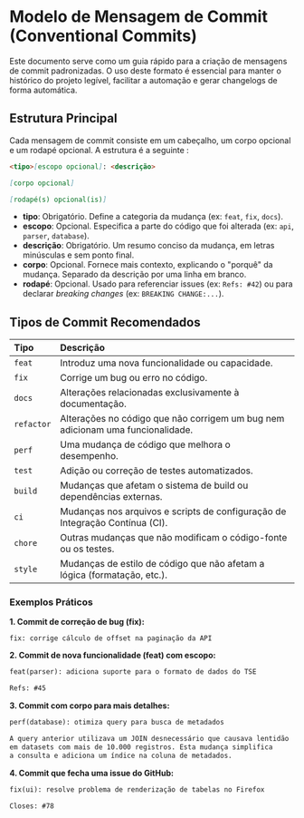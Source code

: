 # Modelo de Mensagem de Commit (Conventional Commits)

Este documento serve como um guia rápido para a criação de mensagens de commit padronizadas. O uso deste formato é essencial para manter o histórico do projeto legível, facilitar a automação e gerar changelogs de forma automática.

## Estrutura Principal

Cada mensagem de commit consiste em um cabeçalho, um corpo opcional e um rodapé opcional. A estrutura é a seguinte :

```md
<tipo>[escopo opcional]: <descrição>

[corpo opcional]

[rodapé(s) opcional(is)]
```

-   **tipo**: Obrigatório. Define a categoria da mudança (ex: `feat`, `fix`, `docs`).
-   **escopo**: Opcional. Especifica a parte do código que foi alterada (ex: `api`, `parser`, `database`).
-   **descrição**: Obrigatório. Um resumo conciso da mudança, em letras minúsculas e sem ponto final.
-   **corpo**: Opcional. Fornece mais contexto, explicando o "porquê" da mudança. Separado da descrição por uma linha em branco.
-   **rodapé**: Opcional. Usado para referenciar issues (ex: `Refs: #42`) ou para declarar _breaking changes_ (ex: `BREAKING CHANGE:...`).

## Tipos de Commit Recomendados

| Tipo       | Descrição                                                                      |
| :--------- | :----------------------------------------------------------------------------- |
| `feat`     | Introduz uma nova funcionalidade ou capacidade.                                |
| `fix`      | Corrige um bug ou erro no código.                                              |
| `docs`     | Alterações relacionadas exclusivamente à documentação.                         |
| `refactor` | Alterações no código que não corrigem um bug nem adicionam uma funcionalidade. |
| `perf`     | Uma mudança de código que melhora o desempenho.                                |
| `test`     | Adição ou correção de testes automatizados.                                    |
| `build`    | Mudanças que afetam o sistema de build ou dependências externas.               |
| `ci`       | Mudanças nos arquivos e scripts de configuração de Integração Contínua (CI).   |
| `chore`    | Outras mudanças que não modificam o código-fonte ou os testes.                 |
| `style`    | Mudanças de estilo de código que não afetam a lógica (formatação, etc.).       |

### Exemplos Práticos

**1. Commit de correção de bug (fix):**

`fix: corrige cálculo de offset na paginação da API`

**2. Commit de nova funcionalidade (feat) com escopo:**

```md
feat(parser): adiciona suporte para o formato de dados do TSE

Refs: #45
```

**3. Commit com corpo para mais detalhes:**

```md
perf(database): otimiza query para busca de metadados

A query anterior utilizava um JOIN desnecessário que causava lentidão
em datasets com mais de 10.000 registros. Esta mudança simplifica
a consulta e adiciona um índice na coluna de metadados.
```

**4. Commit que fecha uma issue do GitHub:**

```md
fix(ui): resolve problema de renderização de tabelas no Firefox

Closes: #78
```
